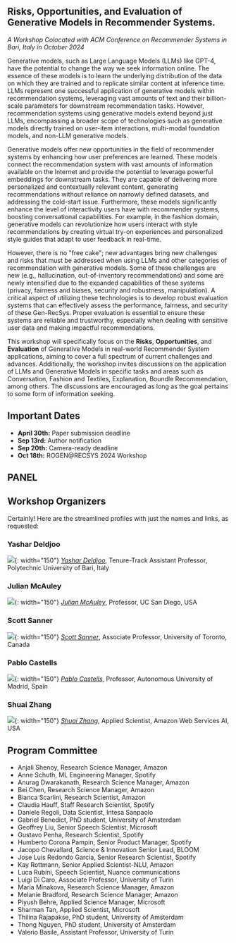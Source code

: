 ## Risks, Opportunities, and Evaluation of Generative Models in Recommender Systems.
<em> A Workshop Colocated with ACM Conference on Recommender Systems in Bari, Italy in October 2024 </em>

Generative models, such as Large Language Models (LLMs) like GPT-4, have the potential to change the way we seek information online. The essence of these models is to learn the underlying distribution of the data on which they are trained and to replicate similar content at inference time. LLMs represent one successful application of generative models within recommendation systems, leveraging vast amounts of text and their billion-scale parameters for downstream recommendation tasks. However, recommendation systems using generative models extend beyond just LLMs, encompassing a broader scope of technologies such as generative models directly trained on user-item interactions, multi-modal foundation models, and non-LLM generative models.

Generative models offer new opportunities in the field of recommender systems by enhancing how user preferences are learned. These models connect the recommendation system with vast amounts of information available on the Internet and provide the potential to leverage powerful embeddings for downstream tasks. They are capable of delivering more personalized and contextually relevant content, generating recommendations without reliance on narrowly defined datasets, and addressing the cold-start issue. Furthermore, these models significantly enhance the level of interactivity users have with recommender systems, boosting conversational capabilities. For example, in the fashion domain, generative models can revolutionize how users interact with style recommendations by creating virtual try-on experiences and personalized style guides that adapt to user feedback in real-time.

However, there is no "free cake"; new advantages bring new challenges and risks that must be addressed when using LLMs and other categories of recommendation with generative models. Some of these challenges are new (e.g., hallucination, out-of-inventory recommendations) and some are newly intensified due to the expanded capabilities of these systems (privacy, fairness and biases, security and robustness, manipulation). A critical aspect of utilizing these technologies is to develop robust evaluation systems that can effectively assess the performance, fairness, and security of these Gen-RecSys. Proper evaluation is essential to ensure these systems are reliable and trustworthy, especially when dealing with sensitive user data and making impactful recommendations.

This workshop will specifically focus on the **Risks**, **Opportunities**, and **Evaluation** of Generative Models in real-world Recommender System applications, aiming to cover a full spectrum of current challenges and advances. Additionally, the workshop invites discussions on the application of LLMs and Generative Models in specific tasks and areas such as Conversation, Fashion and Textiles, Explanation, Boundle Recommendation, among others. The discussions are encouraged as long as the goal pertains to some form of information seeking.



## Important Dates

* **April 30th:** Paper submission deadline
* **Sep 13rd:** Author notification
* **Sep 20th:** Camera-ready deadline
* **Oct 18th:** ROGEN@RECSYS 2024 Workshop


## PANEL


## Workshop Organizers

Certainly! Here are the streamlined profiles with just the names and links, as requested:

### Yashar Deldjoo
![](images/tbd.png){: width="150"}
*[Yashar Deldjoo](https://scholar.google.com/citations?user=-C_x_hUAAAAJ&hl=en)*, Tenure-Track Assistant Professor, Polytechnic University of Bari, Italy

### Julian McAuley
![](images/tbd.png){: width="150"}
*[Julian McAuley](https://scholar.google.com/citations?user=1jUdmRMAAAAJ&hl=en)*, Professor, UC San Diego, USA

### Scott Sanner
![](images/tbd.png){: width="150"}
*[Scott Sanner](https://scholar.google.com/citations?user=u6bJfNQAAAAJ&hl=en)*, Associate Professor, University of Toronto, Canada

### Pablo Castells
![](images/tbd.png){: width="150"}
*[Pablo Castells](https://scholar.google.com/citations?user=6m8SbYQAAAAJ&hl=en)*, Professor, Autonomous University of Madrid, Spain

### Shuai Zhang
![](images/tbd.png){: width="150"}
*[Shuai Zhang](https://scholar.google.com/citations?user=o84E0GoAAAAJ&hl=en)*, Applied Scientist, Amazon Web Services AI, USA



## Program Committee

* Anjali Shenoy, Research Science Manager, Amazon
* Anne Schuth, ML Engineering Manager, Spotify
* Anurag Dwarakanath, Research Science Manager, Amazon
* Bei Chen, Research Science Manager, Amazon
* Bianca Scarlini, Research Scientist, Amazon
* Claudia Hauff, Staff Research Scientist, Spotify
* Daniele Regoli, Data Scientist, Intesa Sanpaolo
* Gabriel Benedict, PhD student, University of Amsterdam
* Geoffrey Liu, Senior Speech Scientist, Microsoft
* Gustavo Penha, Research Scientist, Spotify
* Humberto Corona Pampin, Senior Product Manager, Spotify
* Jacopo Chevallard, Science & Innovation Senior Lead, BLOOM
* Jose Luis Redondo Garcia, Senior Research Scientist, Spotify
* Kay Rottmann, Senior Applied Scientist-NLU, Amazon
* Luca Rubini, Speech Scientist, Nuance communications
* Luigi Di Caro, Associate Professor, University of Turin
* Maria Minakova, Research Science Manager, Amazon
* Melanie Bradford, Research Science Manager, Amazon
* Piyush Behre, Applied Science Manager, Microsoft
* Sharman Tan, Applied Scientist, Microsoft
* Thilina Rajapakse, PhD student, University of Amsterdam
* Thong Nguyen, PhD student, University of Amsterdam
* Valerio Basile, Assistant Professor, University of Turin
